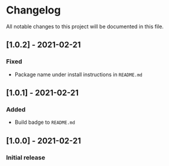 # Changelog

All notable changes to this project will be documented in this file.

## [1.0.2] - 2021-02-21

### Fixed

- Package name under install instructions in `README.md`

## [1.0.1] - 2021-02-21

### Added

- Build badge to `README.md`

## [1.0.0] - 2021-02-21

### Initial release
